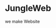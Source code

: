 # JungleWeb
we make Website
<div align="center">
  <img source="https://github.com/bckim9489/JungleWeb/assets/47053587/d1256cf5-19ef-4848-a36f-51eb37b3c3f0">
</div>
